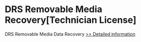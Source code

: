 # DRS Removable Media Recovery[Technician License]
DRS Removable Media Data Recovery
[>> Detailed information](https://secure.shareit.com/shareit/product.html?productid=301010146&affiliateid=200057808)